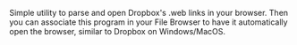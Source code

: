 Simple utility to parse and open Dropbox's .web links in your browser. Then you can associate this program in your File Browser to have it automatically open the browser, similar to Dropbox on Windows/MacOS. 
